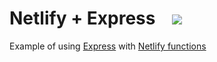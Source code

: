 # Netlify + Express &nbsp;&nbsp;&nbsp;<a href="https://app.netlify.com/start/deploy?repositoryhttps://github.com/Zikama/netlify-functions-express"><img src="https://www.netlify.com/img/deploy/button.svg"></a>

Example of using [Express](https://expressjs.com/) with [Netlify functions](https://www.netlify.com/docs/functions/)
